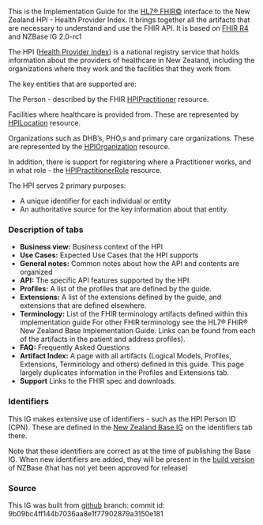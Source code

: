 
This is the Implementation Guide for the [HL7® FHIR©](http://hl7.org/fhir) interface to the New Zealand HPI - Health Provider Index. It brings together all the artifacts that are necessary to understand and use the FHIR API.
It is based on  [FHIR R4](http://hl7.org/fhir/) and NZBase IG 2.0-rc1

The HPI ([Health Provider Index](https://www.health.govt.nz/our-work/health-identity/health-provider-index)) is a national registry service that holds information about the providers of healthcare in New Zealand, including the organizations where they work and the facilities that they work from.

The key entities that are supported are:

The Person - described by the FHIR [HPIPractitioner](StructureDefinition-HPIPractitioner.html) resource.

Facilities where healthcare is provided from. These are represented by [HPILocation](StructureDefinition-HpiLocation.html) resource.

Organizations such as DHB’s, PHO,s and primary care organizations. These are represented by the [HPIOrganization](StructureDefinition-HpiOrganization.html) resource.

In addition, there is support for registering where a Practitioner works, and in what role - the [HPIPractitionerRole](StructureDefinition-HPIPractitionerRole.html) resource.

The HPI serves 2 primary purposes:

* A unique identifier for each individual or entity
* An authoritative source for the key information about that entity.


### Description of tabs

* **Business view:**  Business context of the HPI
* **Use Cases:**  Expected Use Cases that the HPI supports
* **General notes:**  Common notes about how the API and contents are organized
* **API:** The specific API features supported by the HPI.
* **Profiles:** A list of the profiles that are defined by the guide. 
* **Extensions:** A list of the extensions defined by the guide, and extensions that are defined elsewhere.
* **Terminology:** List of the FHIR terminology artifacts defined within this implementation guide For other FHIR terminology see the HL7® FHIR® New Zealand Base Implementation Guide. Links can be found from each of the artifacts in the patient and address profiles).
* **FAQ:** Frequently Asked Questions
* **Artifact Index:** A page with all artifacts (Logical Models, Profiles, Extensions, Terminology and others) defined in this guide. This page largely duplicates information in the Profiles and Extensions tab.
* **Support** Links to the FHIR spec and downloads. 

### Identifiers

This IG makes extensive use of identifiers - such as the HPI Person ID (CPN). These
are defined in the [New Zealand Base IG](https://fhir.org.nz/ig/base/namingSystems.html) on the identifiers tab there.

Note that these identifiers are correct as at the time of publishing the Base IG. When
new identifiers are added, they will be present in the [build version](http://build.fhir.org/ig/HL7NZ/nzbase/branches/master/index.html) of NZBase (that has not yet been approved for release)


### Source

This IG was built from [github](https://github.com/HL7NZ/hpi)  branch:   commit id: 9b09bc4ff144b7036aa8e1f77902879a3150e181

